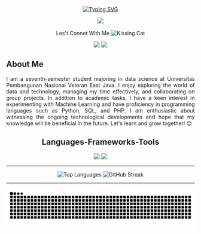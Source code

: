 <!-- Typing SVG by DenverCoder1 - https://github.com/DenverCoder1/readme-typing-svg -->
<p align="center">
<a href="https://git.io/typing-svg"><img src="https://readme-typing-svg.demolab.com?font=bree+serif&size=26&pause=1000&width=600&lines=Hi+There!%2C+Welcome+to+My+Github+%F0%9F%91%8B" alt="Typing SVG" /></a>
</p>

<!-- Background -->
<p align="center">
 <a href="https://github.com/andrymldni">
  <img src="https://github.com/user-attachments/assets/39e9e00a-ee75-4290-ac79-bd8685d5f838"></a>
</p>

<p align="center">Les't Connet With Me <img src="https://raw.githubusercontent.com/Tarikul-Islam-Anik/Animated-Fluent-Emojis/master/Emojis/Smilies/Kissing%20Cat.png" alt="Kissing Cat" width="25" height="25" /></p>

<!-- Social icons section -->
<p align="center">
 <a href="https://www.linkedin.com/in/andrymldni/">
  <img src="https://img.shields.io/badge/LinkedIn-0077B5?style=for-the-badge&logo=linkedin&logoColor=white"/></a>

 <a href="https://www.instagram.com/andrymldni/">
  <img src="https://img.shields.io/badge/Instagram-%23E4405F.svg?style=for-the-badge&logo=Instagram&logoColor=white"/></a>

<h2> About Me</h2>
 <div align="justify"><p>
  I am a seventh-semester student majoring in data science at Universitas Pembangunan Nasional Veteran East Java. I enjoy exploring the world of data and technology, managing my time effectively, and collaborating on group projects. In addition to academic tasks, I have a keen interest in experimenting with Machine Learning and have proficiency in programming languages such as Python, SQL, and PHP. I am enthusiastic about witnessing the ongoing technological developments and hope that my knowledge will be beneficial in the future. Let's learn and grow together! 😊
 </p></div>

<h2 align="center"> Languages-Frameworks-Tools </h2>

<div align="center">
    <img src="https://skillicons.dev/icons?i=stackoverflow,bootstrap,gcp,html,css,vscode,github,figma,tensorflow,git,r" />
    <img src="https://skillicons.dev/icons?i=wordpress,python,javascript,discord,firebase,mongodb,aws,java,php,mysql,flask" /><br>
</div>

___

<div align="center">
  <img height="150em" src="https://github-readme-stats.vercel.app/api/top-langs/?username=andrymldni&theme=codeSTACKr&hide_border=true&layout=compact" alt="Top Languages"/>
  <img height="150em" src="https://github-readme-streak-stats.herokuapp.com/?user=andrymldni&theme=codeSTACKr&hide_border=true" alt="GitHub Streak"/>
</div>

___


<div align="center">
  <img src="https://github.com/andrymldni/andrymldni/blob/output/github-contribution-grid-snake-dark.svg" alt="Contribution Snake Animation"/>
</div>
